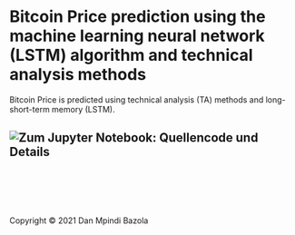 # Bitcoin Price prediction using the machine learning neural network (LSTM) algorithm and technical analysis methods
 Bitcoin Price is predicted using technical analysis (TA) methods and long-short-term memory (LSTM).
<br>

## ![Zum Jupyter Notebook: Quellencode und Details](https://github.com/DanBzl/Bitcoin-Price-prediction-using-the-machine-learning-neural-network--LSTM--algorithm/blob/main/Bitcoin%20Price%20prediction%20using%20the%20machine%20learning%20neural%20network%20(LSTM)%20algorithm%20and%20technical%20analysis%20(TA)%20methods.ipynb "Zum Jupyter Notebook: Quellencode und Details")

<br>
<br>
<br>
<br>



Copyright © 2021 Dan Mpindi Bazola

